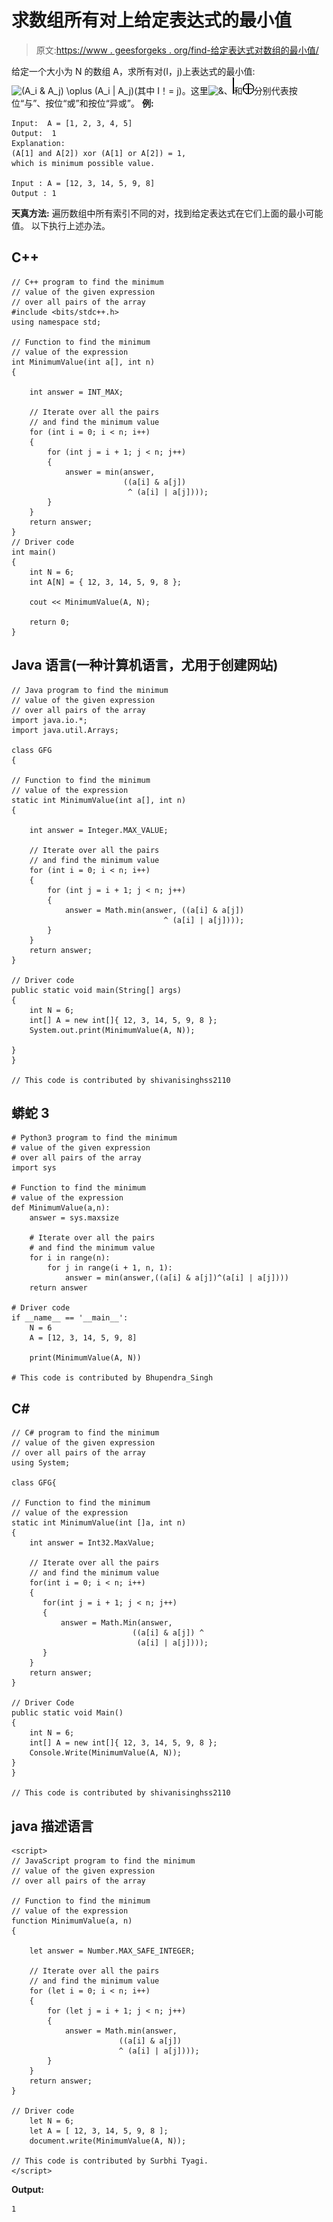# 求数组所有对上给定表达式的最小值

> 原文:[https://www . geesforgeks . org/find-给定表达式对数组的最小值/](https://www.geeksforgeeks.org/find-the-minimum-value-of-the-given-expression-over-all-pairs-of-the-array/)

给定一个大小为 N 的数组 A，求所有对(I，j)上表达式的最小值:![(A_i \& A_j) \oplus (A_i | A_j)      ](img/91f8d6dbf919df9815330ceeaa055d5b.png "Rendered by QuickLaTeX.com")(其中 I！= j)。这里![\&      ](img/415f91ea09749a33f4fdb4cb8092647d.png "Rendered by QuickLaTeX.com")、![|      ](img/20841eda8d7af83e172502ca5cd76aba.png "Rendered by QuickLaTeX.com")和![\oplus      ](img/7ceffafd50d1f2454018331321abfba2.png "Rendered by QuickLaTeX.com")分别代表按位“与”、按位“或”和按位“异或”。
**例:**

```
Input:  A = [1, 2, 3, 4, 5]
Output:  1
Explanation: 
(A[1] and A[2]) xor (A[1] or A[2]) = 1,
which is minimum possible value.

Input : A = [12, 3, 14, 5, 9, 8]
Output : 1
```

**天真方法:**
遍历数组中所有索引不同的对，找到给定表达式在它们上面的最小可能值。
以下执行上述办法。

## C++

```
// C++ program to find the minimum
// value of the given expression
// over all pairs of the array
#include <bits/stdc++.h>
using namespace std;

// Function to find the minimum
// value of the expression
int MinimumValue(int a[], int n)
{

    int answer = INT_MAX;

    // Iterate over all the pairs
    // and find the minimum value
    for (int i = 0; i < n; i++)
    {
        for (int j = i + 1; j < n; j++)
        {
            answer = min(answer,
                         ((a[i] & a[j])
                          ^ (a[i] | a[j])));
        }
    }
    return answer;
}
// Driver code
int main()
{
    int N = 6;
    int A[N] = { 12, 3, 14, 5, 9, 8 };

    cout << MinimumValue(A, N);

    return 0;
}
```

## Java 语言(一种计算机语言，尤用于创建网站)

```
// Java program to find the minimum
// value of the given expression
// over all pairs of the array
import java.io.*;
import java.util.Arrays;

class GFG
{

// Function to find the minimum
// value of the expression
static int MinimumValue(int a[], int n)
{

    int answer = Integer.MAX_VALUE;

    // Iterate over all the pairs
    // and find the minimum value
    for (int i = 0; i < n; i++)
    {
        for (int j = i + 1; j < n; j++)
        {
            answer = Math.min(answer, ((a[i] & a[j])
                                  ^ (a[i] | a[j])));
        }
    }
    return answer;
}

// Driver code
public static void main(String[] args)
{
    int N = 6;
    int[] A = new int[]{ 12, 3, 14, 5, 9, 8 };
    System.out.print(MinimumValue(A, N));

}
}

// This code is contributed by shivanisinghss2110
```

## 蟒蛇 3

```
# Python3 program to find the minimum
# value of the given expression
# over all pairs of the array
import sys

# Function to find the minimum
# value of the expression
def MinimumValue(a,n):
    answer = sys.maxsize

    # Iterate over all the pairs
    # and find the minimum value
    for i in range(n):
        for j in range(i + 1, n, 1):
            answer = min(answer,((a[i] & a[j])^(a[i] | a[j])))
    return answer

# Driver code
if __name__ == '__main__':
    N = 6
    A = [12, 3, 14, 5, 9, 8]

    print(MinimumValue(A, N))

# This code is contributed by Bhupendra_Singh
```

## C#

```
// C# program to find the minimum
// value of the given expression
// over all pairs of the array
using System;

class GFG{

// Function to find the minimum
// value of the expression
static int MinimumValue(int []a, int n)
{
    int answer = Int32.MaxValue;

    // Iterate over all the pairs
    // and find the minimum value
    for(int i = 0; i < n; i++)
    {
       for(int j = i + 1; j < n; j++)
       {
           answer = Math.Min(answer,
                           ((a[i] & a[j]) ^
                            (a[i] | a[j])));
       }
    }
    return answer;
}

// Driver Code
public static void Main()
{
    int N = 6;
    int[] A = new int[]{ 12, 3, 14, 5, 9, 8 };
    Console.Write(MinimumValue(A, N));
}
}

// This code is contributed by shivanisinghss2110
```

## java 描述语言

```
<script>
// JavaScript program to find the minimum
// value of the given expression
// over all pairs of the array

// Function to find the minimum
// value of the expression
function MinimumValue(a, n)
{

    let answer = Number.MAX_SAFE_INTEGER;

    // Iterate over all the pairs
    // and find the minimum value
    for (let i = 0; i < n; i++)
    {
        for (let j = i + 1; j < n; j++)
        {
            answer = Math.min(answer,
                        ((a[i] & a[j])
                        ^ (a[i] | a[j])));
        }
    }
    return answer;
}

// Driver code
    let N = 6;
    let A = [ 12, 3, 14, 5, 9, 8 ];
    document.write(MinimumValue(A, N));

// This code is contributed by Surbhi Tyagi.
</script>
```

**Output:** 

```
1
```